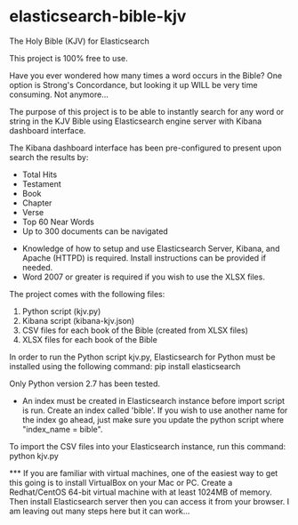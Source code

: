elasticsearch-bible-kjv
=======================

The Holy Bible (KJV) for Elasticsearch

This project is 100% free to use.

Have you ever wondered how many times a word occurs in the Bible? One option is Strong's Concordance, but looking it up WILL be very time consuming. Not anymore...

The purpose of this project is to be able to instantly search for any word or string in the KJV Bible using Elasticsearch engine server with Kibana dashboard interface.

The Kibana dashboard interface has been pre-configured to present upon search the results by:
- Total Hits
- Testament
- Book
- Chapter
- Verse
- Top 60 Near Words
- Up to 300 documents can be navigated

* Knowledge of how to setup and use Elasticsearch Server, Kibana, and Apache (HTTPD) is required. Install instructions can be provided if needed.
* Word 2007 or greater is required if you wish to use the XLSX files.

The project comes with the following files:
1. Python script (kjv.py)
2. Kibana script (kibana-kjv.json)
3. CSV files for each book of the Bible (created from XLSX files)
4. XLSX files for each book of the Bible

In order to run the Python script kjv.py, Elasticsearch for Python must be installed using the following command:
pip install elasticsearch

Only Python version 2.7 has been tested.

* An index must be created in Elasticsearch instance before import script is run. Create an index called 'bible'.
If you wish to use another name for the index go ahead, just make sure you update the python script where "index_name = bible".

To import the CSV files into your Elasticsearch instance, run this command:
python kjv.py

*** If you are familiar with virtual machines, one of the easiest way to get this going is to install VirtualBox on your Mac or PC. Create a Redhat/CentOS 64-bit virtual machine with at least 1024MB of memory. Then install Elasticsearch server then you can access it from your browser. I am leaving out many steps here but it can work...


